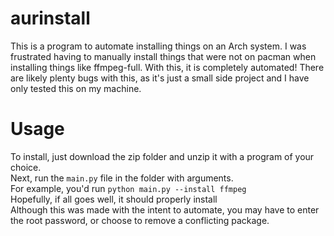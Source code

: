 # aurinstall
This is a program to automate installing things on an Arch system. I was frustrated having to manually install things that were not on pacman when installing things like ffmpeg-full. With this, it is completely automated! There are likely plenty bugs with this, as it's just a small side project and I have only tested this on my machine.

# Usage
To install, just download the zip folder and unzip it with a program of your choice. <br>
Next, run the `main.py` file in the folder with arguments. <br>
For example, you'd run `python main.py --install ffmpeg` <br>
Hopefully, if all goes well, it should properly install <br>
Although this was made with the intent to automate, you may have to enter the root password, or choose to remove a conflicting package. <br>
